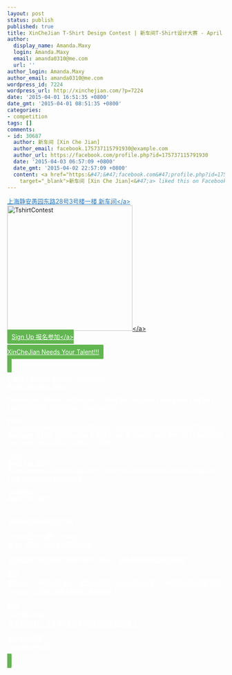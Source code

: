 ```yaml
---
layout: post
status: publish
published: true
title: XinCheJian T-Shirt Design Contest | 新车间T-Shirt设计大赛 - April 4th
author:
  display_name: Amanda.Maxy
  login: Amanda.Maxy
  email: amanda0310@me.com
  url: ''
author_login: Amanda.Maxy
author_email: amanda0310@me.com
wordpress_id: 7224
wordpress_url: http://xinchejian.com/?p=7224
date: '2015-04-01 16:51:35 +0800'
date_gmt: '2015-04-01 08:51:35 +0800'
categories:
- competition
tags: []
comments:
- id: 30687
  author: 新车间 [Xin Che Jian]
  author_email: facebook.175737115791930@example.com
  author_url: https://facebook.com/profile.php?id=175737115791930
  date: '2015-04-03 06:57:09 +0800'
  date_gmt: '2015-04-02 22:57:09 +0800'
  content: <a href="https:&#47;&#47;facebook.com&#47;profile.php?id=175737115791930"
    target="_blank">新车间 [Xin Che Jian]<&#47;a> liked this on Facebook.
---
```

<p><a style="color: #2578bf;"href="http:&#47;&#47;xinchejian.huodongxing.com&#47;event&#47;map&#47;5244063275800" target="_blank">上海静安愚园东路28号3号楼一楼 新车间<&#47;a><br />
<a href="http:&#47;&#47;xinchejian.com&#47;wp-content&#47;uploads&#47;2015&#47;04&#47;TshirtContest.jpg"><img src="http:&#47;&#47;xinchejian.com&#47;wp-content&#47;uploads&#47;2015&#47;04&#47;TshirtContest-290x290.jpg" alt="TshirtContest" width="290" height="290" class="aligncenter size-thumbnail wp-image-7225" &#47;><&#47;a><br />
<a style="background-color:#62b651;color:white;border-radius:2px;cursor:pointer;font-size:14px;padding:8px 10px;" href="http:&#47;&#47;www.huodongxing.com&#47;event&#47;8276002622500" target="_blank" title="立即报名">Sign Up 报名参加<&#47;a><br />
<!--:en--><br />
XinCheJian Needs Your Talent!!!</p>
<p><strong>T-Shirt Design Contest <&#47;strong><br />
Apply. Design. Wear.  </p>
<p>Design the official XinCheJian T-Shirt for the geeky and artsy and be a contributor to the makers community!</p>
<p>Prize<br />
1-month membership at XinCheJian, recognition as XinCheJian T-Shirt designer, a free XinCheJian T-Shirt you designed, and the joy of watching everyone look stellar in that T-Shirt!</p>
<p>Time<br />
April 4th, 2015<br />
Please come to XinCheJian at 9:30am for a brainstorm session and get your questions answered.</p>
<p>Deadline<br />
April 11th, 2015<br />
<!--:--><br />
<!--:zh--><br />
来新车间展示你的才华吧！</p>
<p><strong>T-Shirt设计大赛<&#47;strong><br />
报名，设计，成为新车间的模特</p>
<p>设计极客们和艺术家们的新车间T-Shirt，成为新车间社区的贡献者！</p>
<p>奖励<br />
新车间一个月的会员身份，成为新车间T-Shirt的设计者，一件亲自设计的新车间T-Shirt，以及设计被大家穿上身的喜悦！</p>
<p>时间<br />
2015年4月4日<br />
请在4月4日上午9:30来新车间与大家头脑风暴！</p>
<p>设计截止日期<br />
2015年4月11日<br />
<!--:--></p>
